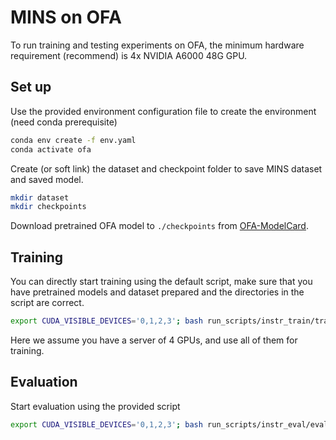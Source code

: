 # MINS on OFA

To run training and testing experiments on OFA, the minimum hardware requirement (recommend) is 4x NVIDIA A6000 48G GPU.

## Set up
Use the provided environment configuration file to create the environment (need conda prerequisite)
```bash
conda env create -f env.yaml
conda activate ofa
```
Create (or soft link) the dataset and checkpoint folder to save MINS dataset and saved model.
```bash
mkdir dataset
mkdir checkpoints
```
Download pretrained OFA model to `./checkpoints` from [OFA-ModelCard](README_OFA.md#model-card).

## Training
You can directly start training using the default script, make sure that you have pretrained models and dataset prepared and the directories in the script are correct.
```bash
export CUDA_VISIBLE_DEVICES='0,1,2,3'; bash run_scripts/instr_train/train_instr_distributed.sh
```
Here we assume you have a server of 4 GPUs, and use all of them for training.

## Evaluation
Start evaluation using the provided script
```bash
export CUDA_VISIBLE_DEVICES='0,1,2,3'; bash run_scripts/instr_eval/evaluate_all.sh [path_to_checkpoint]
```